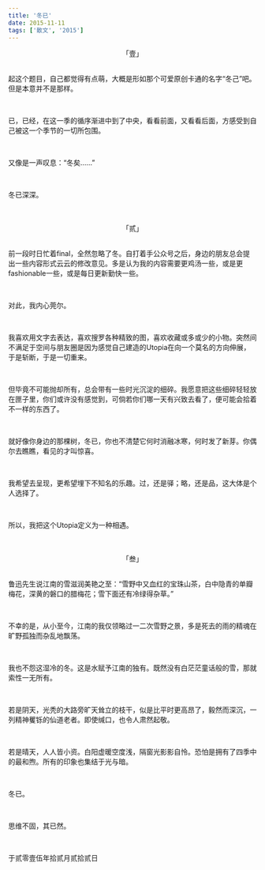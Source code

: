 ```yaml
---
title: '冬已'
date: 2015-11-11
tags: ['散文', '2015']
---
```

<div style="text-align: center;">「壹」</div>

<br/>

起这个题目，自己都觉得有点萌，大概是形如那个可爱原创卡通的名字“冬己”吧。但是本意并不是那样。

<br/>

已，已经，在这一季的循序渐进中到了中央，看看前面，又看看后面，方感受到自己被这一个季节的一切所包围。

<br/>

又像是一声叹息：“冬矣……”

<br/>

冬已深深。

<br/>

<br/>


<div style="text-align: center;">「贰」</div>

<br/>

前一段时日忙着final，全然忽略了冬。自打着手公众号之后，身边的朋友总会提出一些内容形式云云的修改意见。多是认为我的内容需要更鸡汤一些，或是更fashionable一些，或是每日更新勤快一些。

<br/>

对此，我内心莞尔。

<br/>

我喜欢用文字去表达，喜欢搜罗各种精致的图，喜欢收藏或多或少的小物。突然间不满足于空间与朋友圈是因为感觉自己建造的Utopia在向一个莫名的方向伸展，于是斩断，于是一切重来。

<br/>

但毕竟不可能抛却所有，总会带有一些时光沉淀的细碎。我愿意把这些细碎轻轻放在匣子里，你们或许没有感觉到，可倘若你们哪一天有兴致去看了，便可能会拾着不一样的东西了。

<br/>

就好像你身边的那棵树，冬已，你也不清楚它何时消融冰寒，何时发了新芽。你偶尔去瞧瞧，看见的才叫惊喜。

<br/>

我希望去呈现，更希望埋下不知名的乐趣。过，还是驿；略，还是品，这大体是个人选择了。

<br/>

所以，我把这个Utopia定义为一种相遇。


<br/>


<br/>


<div style="text-align: center;">「叁」</div>



<br/>

鲁迅先生说江南的雪滋润美艳之至：“雪野中又血红的宝珠山茶，白中隐青的单瓣梅花，深黄的磐口的腊梅花；雪下面还有冷绿得杂草。”

<br/>

不幸的是，从小至今，江南的我仅领略过一二次雪野之景，多是死去的雨的精魂在旷野孤独而杂乱地飘荡。

<br/>

我也不怨这湿冷的冬。这是水赋予江南的独有。既然没有白茫茫童话般的雪，那就索性一无所有。

<br/>

若是阴天，光秃的大路旁旷天耸立的枝干，似是比平时更高昂了，毅然而深沉，一列精神矍铄的仙道老者。即使缄口，也令人肃然起敬。

<br/>

若是晴天，人人皆小资。白阳虚暖空度浅，隔窗光影影自怜。恐怕是拥有了四季中的最和煦。所有的印象也集结于光与暗。

<br/>

冬已。

<br/>

思维不固，其已然。

<br/>

于贰零壹伍年拾贰月贰拾贰日

<br/>

